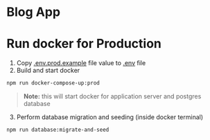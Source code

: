 # Blog App

# Run docker for Production

1. Copy [.env.prod.example](./.env.prod.example) file value to [.env](./.env) file
2. Build and start docker

```bash
npm run docker-compose-up:prod
```

> **Note:** this will start docker for application server and postgres database

3. Perform database migration and seeding (inside docker terminal)

```bash
npm run database:migrate-and-seed
```